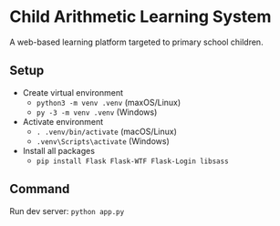 # Child Arithmetic Learning System

A web-based learning platform targeted to primary school children.

## Setup

- Create virtual environment
  - `python3 -m venv .venv` (maxOS/Linux)
  - `py -3 -m venv .venv` (Windows)
- Activate environment
  - `. .venv/bin/activate` (macOS/Linux)
  - `.venv\Scripts\activate` (Windows)
- Install all packages
  - `pip install Flask Flask-WTF Flask-Login libsass`

## Command

Run dev server: `python app.py`
